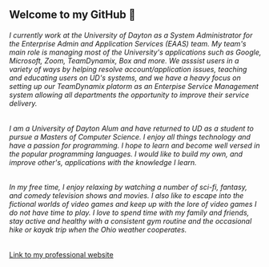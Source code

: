 <!--
**thorner1/thorner1** is a ✨ _special_ ✨ repository because its `README.md` (this file) appears on your GitHub profile.

Here are some ideas to get you started:

- 🔭 I’m currently working on ...
- 🌱 I’m currently learning ...
- 👯 I’m looking to collaborate on ...
- 🤔 I’m looking for help with ...
- 💬 Ask me about ...
- 📫 How to reach me: ...
- 😄 Pronouns: ...
- ⚡ Fun fact: ...
-->
## Welcome to my GitHub 👋

###### I currently work at the University of Dayton as a System Administrator for the Enterprise Admin and Application Services (EAAS) team. My team's main role is managing most of the University's applications such as Google, Microsoft, Zoom, TeamDynamix, Box and more. We asssist users in a variety of ways by helping resolve account/application issues, teaching and educating users on UD's systems, and we have a heavy focus on setting up our TeamDynamix platorm as an Enterpise Service Management system allowing all departments the opportunity to improve their service delivery.

###### I am a University of Dayton Alum and have returned to UD as a student to pursue a Masters of Computer Science. I enjoy all things technology and have a passion for programming. I hope to learn and become well versed in the popular programming languages. I would like to build my own, and improve other's, applications with the knowledge I learn. 

###### In my free time, I enjoy relaxing by watching a number of sci-fi, fantasy, and comedy television shows and movies. I also like to escape into the fictional worlds of video games and keep up with the lore of video games I do not have time to play. I love to spend time with my family and friends, stay active and healthy with a consistent gym routine and the occasional hike or kayak trip when the Ohio weather cooperates.

<a href="https://thorner1.bitbucket.io/index.html" target="_blank">Link to my professional website</a>
